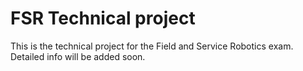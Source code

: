 # FSR Technical project
This is the technical project for the Field and Service Robotics exam.
Detailed info will be added soon.
